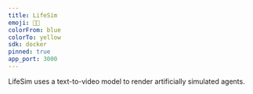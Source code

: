```yaml
---
title: LifeSim
emoji: 🐠🪸
colorFrom: blue
colorTo: yellow
sdk: docker
pinned: true
app_port: 3000
---
```


LifeSim uses a text-to-video model to render artificially simulated agents.